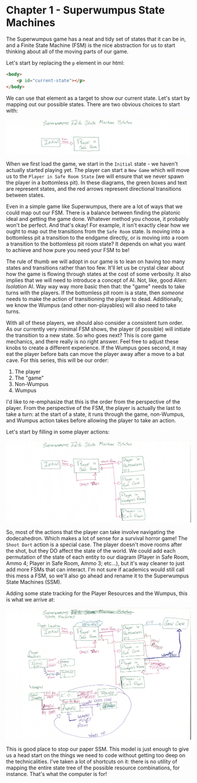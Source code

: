 # Chapter 1 - Superwumpus State Machines

The Superwumpus game has a neat and tidy set of states that it can be in, and a Finite State Machine (FSM) is the nice abstraction for us to start thinking about all of the moving parts of our game.

Let's start by replacing the `p` element in our html:

```html
<body>
    <p id="current-state"></p>
</body>
```

We can use that element as a target to show our current state. Let's start by mapping out our possible states. There are two obvious choices to start with:

![FSM 00](00-fsm.jpg)

When we first load the game, we start in the `Initial` state - we haven't actually started playing yet. The player can start a `New Game` which will move us to the `Player in Safe Room State` (we will ensure that we never spawn the player in a bottomless pit). In these diagrams, the green boxes and text are represent states, and the red arrows represent directional transitions between states.

Even in a simple game like Superwumpus, there are a lot of ways that we could map out our FSM. There is a balance between finding the platonic ideal and getting the game done. Whatever method you choose, it probably won't be perfect. And that's okay! For example, it isn't exactly clear how we ought to map out the transitions from the `Safe Room` state. Is moving into a bottomless pit a transition to the endgame directly, or is moving into a room a transition to the bottomless pit room state? It depends on what you want to achieve and how pure you need your FSM to be!

The rule of thumb we will adopt in our game is to lean on having too many states and transitions rather than too few. It'll let us be crystal clear about how the game is flowing through states at the cost of some verbosity. It also implies that we will need to introduce a concept of AI. Not, like, good *Alien: Isolation* AI. Way way way more basic then that: the "game" needs to take turns with the players. If the bottomless pit room is a state, then *someone* needs to make the action of transitioning the player to dead. Additionally, we know the Wumpus (and other non-playables) will also need to take turns.

With all of these players, we should also consider a consistent turn order. As our currently very minimal FSM shows, the player (if possible) will initiate the transition to a new state. So who goes next? This is core game mechanics, and there really is no right answer. Feel free to adjust these knobs to create a different experience. If the Wumpus goes second, it may eat the player before bats can move the player away after a move to a bat cave. For this series, this will be our order:

1. The player
2. The "game"
3. Non-Wumpus
4. Wumpus

I'd like to re-emphasize that this is the order from the perspective of the player. From the perspective of the FSM, the player is actually the last to take a turn: at the start of a state, it runs through the game, non-Wumpus, and Wumpus action takes before allowing the player to take an action.

Let's start by filling in some player actions:

![FSM 01](01-fsm.jpg)

So, most of the actions that the player can take involve navigating the dodecahedron. Which makes a lot of sense for a survival horror game! The `Shoot Dart` action is a special case. The player doesn't move rooms after the shot, but they DO affect the state of the world. We could add each permutation of the state of each entity to our diagram (Player in Safe Room, Ammo 4; Player in Safe Room, Ammo 3; etc...), but it's way cleaner to just add more FSMs that can interact. I'm not sure if academics would still call this mess a FSM, so we'll also go ahead and rename it to the Superwumpus State Machines (SSM).

Adding some state tracking for the Player Resources and the Wumpus, this is what we arrive at:

![SSM02](02-fsm.jpg)

This is good place to stop our paper SSM. This model is just enough to give us a head start on the things we need to code without getting too deep on the technicalities. I've taken a lot of shortcuts on it: there is no utility of mapping the entire state tree of the possible resource combinations, for instance. That's what the computer is for!


